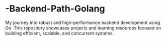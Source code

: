 # -Backend-Path-Golang
My journey into robust and high-performance backend development using Go. This repository showcases projects and learning resources focused on building efficient, scalable, and concurrent systems.
